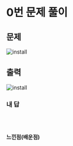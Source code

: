 # 0번 문제 풀이
## 문제
![install](https://user-images.githubusercontent.com/81015704/118242143-f5382d80-b4d7-11eb-8076-9a99931757e9.png)
## 출력
![install](https://user-images.githubusercontent.com/81015704/118242189-05e8a380-b4d8-11eb-996a-f7fc8596622a.png)

### 내 답
<pre><code>

</code></pre>


#### 느낀점(배운점)
